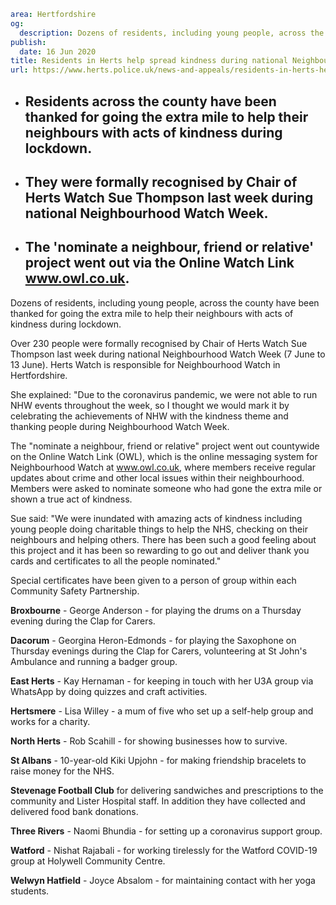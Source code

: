 ```yaml
area: Hertfordshire
og:
  description: Dozens of residents, including young people, across the county have been thanked for going the extra mile to help their neighbours with acts of kindness during lockdown
publish:
  date: 16 Jun 2020
title: Residents in Herts help spread kindness during national Neighbourhood Watch Week
url: https://www.herts.police.uk/news-and-appeals/residents-in-herts-help-spread-kindness-during-national-neighbourhood-watch-week-0185all
```

* ## Residents across the county have been thanked for going the extra mile to help their neighbours with acts of kindness during lockdown.

 * ## They were formally recognised by Chair of Herts Watch Sue Thompson last week during national Neighbourhood Watch Week.

 * ## The 'nominate a neighbour, friend or relative' project went out via the Online Watch Link www.owl.co.uk.

Dozens of residents, including young people, across the county have been thanked for going the extra mile to help their neighbours with acts of kindness during lockdown.

Over 230 people were formally recognised by Chair of Herts Watch Sue Thompson last week during national Neighbourhood Watch Week (7 June to 13 June). Herts Watch is responsible for Neighbourhood Watch in Hertfordshire.

She explained: "Due to the coronavirus pandemic, we were not able to run NHW events throughout the week, so I thought we would mark it by celebrating the achievements of NHW with the kindness theme and thanking people during Neighbourhood Watch Week.

The "nominate a neighbour, friend or relative" project went out countywide on the Online Watch Link (OWL), which is the online messaging system for Neighbourhood Watch at www.owl.co.uk, where members receive regular updates about crime and other local issues within their neighbourhood. Members were asked to nominate someone who had gone the extra mile or shown a true act of kindness.

Sue said: "We were inundated with amazing acts of kindness including young people doing charitable things to help the NHS, checking on their neighbours and helping others. There has been such a good feeling about this project and it has been so rewarding to go out and deliver thank you cards and certificates to all the people nominated."

Special certificates have been given to a person of group within each Community Safety Partnership.

**Broxbourne** \- George Anderson - for playing the drums on a Thursday evening during the Clap for Carers.

**Dacorum** \- Georgina Heron-Edmonds - for playing the Saxophone on Thursday evenings during the Clap for Carers, volunteering at St John's Ambulance and running a badger group.

**East Herts** \- Kay Hernaman - for keeping in touch with her U3A group via WhatsApp by doing quizzes and craft activities.

**Hertsmere** \- Lisa Willey - a mum of five who set up a self-help group and works for a charity.

**North Herts** \- Rob Scahill - for showing businesses how to survive.

**St Albans** \- 10-year-old Kiki Upjohn - for making friendship bracelets to raise money for the NHS.

**Stevenage Football Club** for delivering sandwiches and prescriptions to the community and Lister Hospital staff. In addition they have collected and delivered food bank donations.

**Three Rivers** \- Naomi Bhundia - for setting up a coronavirus support group.

**Watford** \- Nishat Rajabali - for working tirelessly for the Watford COVID-19 group at Holywell Community Centre.

**Welwyn Hatfield** \- Joyce Absalom - for maintaining contact with her yoga students.

